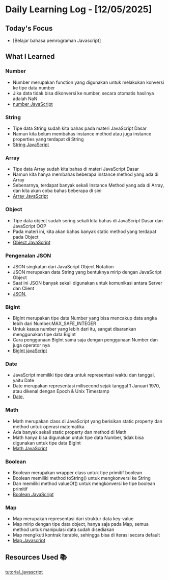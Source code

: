 # Daily Learning Log - [12/05/2025]

## Today's Focus

- [Belajar bahasa pemrograman Javascript]

## What I Learned

### Number
- Number merupakan function yang digunakan untuk melakukan konversi ke tipe data number
- Jika data tidak bisa dikonversi ke number, secara otomatis hasilnya adalah NaN
- [number JavaScript](https://developer.mozilla.org/en-US/docs/Web/JavaScript/Reference/Global_Objects/Number) 

### String
- Tipe data String sudah kita bahas pada materi JavaScript Dasar
- Namun kita belum membahas instance method atau juga instance properties yang terdapat di String
- [String JavaScript](https://developer.mozilla.org/en-US/docs/Web/JavaScript/Reference/Global_Objects/String)

### Array
- Tipe data Array sudah kita bahas di materi JavaScript Dasar
- Namun kita hanya membahas beberapa instance method yang ada di Array
- Sebenarnya, terdapat banyak sekali Instance Method yang ada di Array, dan kita akan coba bahas beberapa di sini
- [Array JavaScript](https://developer.mozilla.org/en-US/docs/Web/JavaScript/Reference/Global_Objects/Array) 

### Object
- Tipe data object sudah sering sekali kita bahas di JavaScript Dasar dan JavaScript OOP
- Pada materi ini, kita akan bahas banyak static method yang terdapat pada Object
- [Object JavaScript](https://developer.mozilla.org/en-US/docs/Web/JavaScript/Reference/Global_Objects/Object)

### Pengenalan JSON
- JSON singkatan dari JavaScript Object Notation
- JSON merupakan data String yang bentuknya mirip dengan JavaScript Object
- Saat ini JSON banyak sekali digunakan untuk komunikasi antara Server dan Client
- [JSON.](https://www.json.org/json-en.html) 

### BigInt
- BigInt merupakan tipe data Number yang bisa mencakup data angka lebih dari Number.MAX_SAFE_INTEGER
- Untuk kasus number yang lebih dari itu, sangat disarankan menggunakan tipe data BigInt
- Cara penggunaan BigInt sama saja dengan penggunaan Number dan juga operator nya
- [BigInt javaScript](https://developer.mozilla.org/en-US/docs/Web/JavaScript/Reference/Global_Objects/BigInt)

### Date
- JavaScript memiliki tipe data untuk representasi waktu dan tanggal, yaitu Date
- Date merupakan representasi milisecond sejak tanggal 1 Januari 1970, atau dikenal dengan Epoch & Unix Timestamp
- [Date.](https://developer.mozilla.org/en-US/docs/Web/JavaScript/Reference/Global_Objects/Date)

### Math
- Math merupakan class di JavaScript yang berisikan static property dan method untuk operasi matematika
- Ada banyak sekali static property dan method di Math
- Math hanya bisa digunakan untuk tipe data Number, tidak bisa digunakan untuk tipe data BigInt
- [Math JavaScript](https://developer.mozilla.org/en-US/docs/Web/JavaScript/Reference/Global_Objects/Math)

### Boolean
- Boolean merupakan wrapper class untuk tipe primitif boolean
- Boolean memiliki method toString() untuk mengkonversi ke String
- Dan memiliki method valueOf() untuk mengkonversi ke tipe boolean primitif
- [Boolean JavaScript](https://developer.mozilla.org/en-US/docs/Web/JavaScript/Reference/Global_Objects/Boolean )

### Map
- Map merupakan representasi dari struktur data key-value
- Map mirip dengan tipe data object, hanya saja pada Map, semua method untuk manipulasi data sudah disediakan
- Map mengikuti kontrak iterable, sehingga bisa di iterasi secara default
- [Map Javascript](https://developer.mozilla.org/en-US/docs/Web/JavaScript/Reference/Global_Objects/Map )

## Resources Used 📚
[tutorial_javascript](https://youtube.com/playlist?list=PL-CtdCApEFH8SS0Gsj9_a0cC0jypFEoSg&si=2GXqQE6Pyee4ME5O)